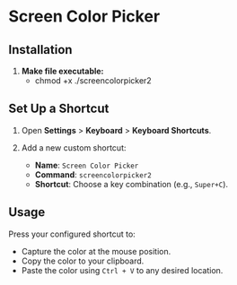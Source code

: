 # Screen Color Picker

## Installation

1. **Make file executable:**
   - chmod +x ./screencolorpicker2

## Set Up a Shortcut

1. Open **Settings** > **Keyboard** > **Keyboard Shortcuts**.

2. Add a new custom shortcut:

   - **Name**: `Screen Color Picker`
   - **Command**: `screencolorpicker2`
   - **Shortcut**: Choose a key combination (e.g., `Super+C`).

## Usage

Press your configured shortcut to:

- Capture the color at the mouse position.
- Copy the color to your clipboard.
- Paste the color using `Ctrl + V` to any desired location.